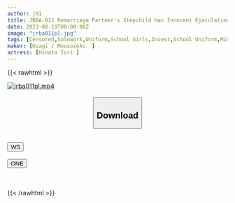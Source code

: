 ```yaml
---
author: j91
title: JRBA-011 Remarriage Partner's Stepchild Has Innocent Ejaculation Management And Limit Erection If You Can Endure Sex With Mom, I'll Let You Ejaculate Hinata Nori
date: 2023-08-19T00:00:00Z
image: "jrba011pl.jpg"
tags: [Censored,Solowork,Uniform,School Girls,Incest,School Uniform,Mini	 ]
maker: [Usagi / Mousozoku  ]
actress: [Hinata Iori ]
---
```



{{< rawhtml >}}

<div class="video" data-videoid="43f0t2fnyvql">
    <a href="javascript:;">
        <img src="https://my.j91.asia/posts/jrba011pl/jrba011pl.jpg" width="WIDTH" height="HEIGHT" alt="jrba011pl.mp4" loading="lazy">
    </a>
</div>

<script type="text/javascript" src="https://j91.asia/asset/on-demand-ws.js"></script>

<br>
  <link rel="stylesheet" href="https://j91.asia/asset/bs5.css">
  
  <center>
  <button class="btn btn-primary" type="button" data-bs-toggle="collapse" data-bs-target=".multi-collapse" aria-expanded="false" aria-controls="multiCollapseExample1 multiCollapseExample2"><h2>Download</h2></button></center>
</p>
<div class="row">
  <div class="col">
    <div class="collapse multi-collapse" id="multiCollapseExample1">
      <div class="card card-body">
	      	      <br>
<div class="buttons">  
<a href="https://wolfstream.tv/43f0t2fnyvql"><button class="btn-hover color-3"><i class="fa fa-download"></i> WS</button></a></div>
    </div>
  </div>
</div>
  <div class="col">
    <div class="collapse multi-collapse" id="multiCollapseExample2">
      <div class="card card-body">
	      <br>
<div class="buttons">
    <a href="https://oneupload.to/c8vjovhi4ewy"><button class="btn-hover color-9"><i class="fa fa-download"></i> ONE</button></a></div>
<br><br>
      </div>
    </div>
  </div>
</div>

{{< /rawhtml >}}